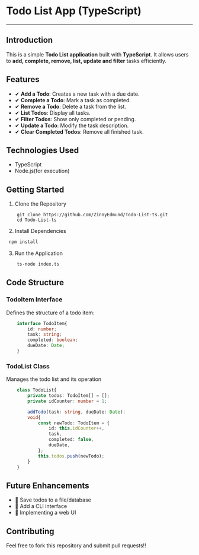 # Todo List App (TypeScript)
---

## Introduction

This is a simple **Todo List application** built with **TypeScript**. It allows users to **add, complete, remove, list, update and filter** tasks efficiently.


## Features

- ✔ **Add a Todo**: Creates a new task with a due date.
- ✔ **Complete a Todo**: Mark a task as completed.
- ✔ **Remove a Todo**: Delete a task from the list.
- ✔ **List Todos**: Display all tasks.
- ✔ **Filter Todos**: Show only completed or pending.
- ✔ **Update a Todo**: Modify the task description.
- ✔ **Clear Completed Todos**: Remove all finished task.


## Technologies Used

- TypeScript
- Node.js(for execution)


## Getting Started

1. Clone the Repository
```git
    git clone https://github.com/ZinnyEdmund/Todo-List-ts.git 
    cd Todo-List-ts
```

2. Install Dependencies
```sh
 npm install
```

3. Run the Application
```sh
    ts-node index.ts
```

## Code Structure
### TodoItem Interface

Defines the structure of a todo item:
```ts
    interface TodoItem{
        id: number;
        task: string;
        completed: boolean;
        dueDate: Date;
    }
```
### TodoList Class

Manages the todo list and its operation
```ts
    class TodoList{
        private todos: TodoItem[] = [];
        private idCounter: number = 1;

        addTodo(task: string, dueDate: Date):
        void{
            const newTodo: TodoItem = {
                id: this.idCounter++,
                task,
                completed: false,
                dueDate,
            };
            this.todos.push(newTodo);
        }
    }   
```
## Future Enhancements

- 📌 Save todos to a file/database
- 📌 Add a CLI interface
- 📌 Implementing a web UI

## Contributing

Feel free to fork this repository and submit pull requests!!